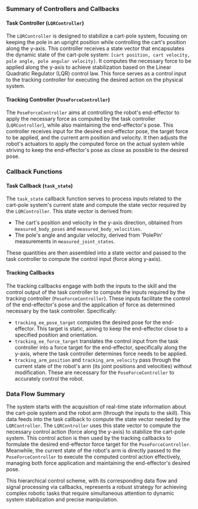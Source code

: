 ### Summary of Controllers and Callbacks

#### Task Controller (`LQRController`)
The `LQRController` is designed to stabilize a cart-pole system, focusing on keeping the pole in an upright position while controlling the cart's position along the y-axis. This controller receives a state vector that encapsulates the dynamic state of the cart-pole system: `[cart position, cart velocity, pole angle, pole angular velocity]`. It computes the necessary force to be applied along the y-axis to achieve stabilization based on the Linear Quadratic Regulator (LQR) control law. This force serves as a control input to the tracking controller for executing the desired action on the physical system.

#### Tracking Controller (`PoseForceController`)
The `PoseForceController` aims at controlling the robot's end-effector to apply the necessary force as computed by the task controller (`LQRController`), while also maintaining the end-effector's pose. This controller receives input for the desired end-effector pose, the target force to be applied, and the current arm position and velocity. It then adjusts the robot's actuators to apply the computed force on the actual system while striving to keep the end-effector's pose as close as possible to the desired pose.

### Callback Functions

#### Task Callback (`task_state`)
The `task_state` callback function serves to process inputs related to the cart-pole system's current state and compute the state vector required by the `LQRController`. This state vector is derived from:

- The cart's position and velocity in the y-axis direction, obtained from `measured_body_poses` and `measured_body_velocities`.
- The pole's angle and angular velocity, derived from 'PolePin' measurements in `measured_joint_states`.

These quantities are then assembled into a state vector and passed to the task controller to compute the control input (force along y-axis).

#### Tracking Callbacks
The tracking callbacks engage with both the inputs to the skill and the control output of the task controller to compute the inputs required by the tracking controller (`PoseForceController`). These inputs facilitate the control of the end-effector's pose and the application of force as determined necessary by the task controller. Specifically:

- `tracking_ee_pose_target` computes the desired pose for the end-effector. This target is static, aiming to keep the end-effector close to a specified position and orientation.
- `tracking_ee_force_target` translates the control input from the task controller into a force target for the end-effector, specifically along the y-axis, where the task controller determines force needs to be applied.
- `tracking_arm_position` and `tracking_arm_velocity` pass through the current state of the robot's arm (its joint positions and velocities) without modification. These are necessary for the `PoseForceController` to accurately control the robot.

### Data Flow Summary
The system starts with the acquisition of real-time state information about the cart-pole system and the robot arm (through the inputs to the skill). This data feeds into the task callback to compute the state vector needed by the `LQRController`. The `LQRController` uses this state vector to compute the necessary control action (force along the y-axis) to stabilize the cart-pole system. This control action is then used by the tracking callbacks to formulate the desired end-effector force target for the `PoseForceController`. Meanwhile, the current state of the robot's arm is directly passed to the `PoseForceController` to execute the computed control action effectively, managing both force application and maintaining the end-effector's desired pose.

This hierarchical control scheme, with its corresponding data flow and signal processing via callbacks, represents a robust strategy for achieving complex robotic tasks that require simultaneous attention to dynamic system stabilization and precise manipulation.